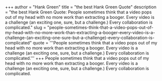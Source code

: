 +++
author = "Hank Green"
title = "the best Hank Green Quote"
description = "the best Hank Green Quote: People sometimes think that a video pops out of my head with no more work than extracting a booger. Every video is a challenge (an exciting one, sure, but a challenge.) Every collaboration is complicated."
slug = "people-sometimes-think-that-a-video-pops-out-of-my-head-with-no-more-work-than-extracting-a-booger-every-video-is-a-challenge-(an-exciting-one-sure-but-a-challenge)-every-collaboration-is-complicated"
quote = '''People sometimes think that a video pops out of my head with no more work than extracting a booger. Every video is a challenge (an exciting one, sure, but a challenge.) Every collaboration is complicated.'''
+++
People sometimes think that a video pops out of my head with no more work than extracting a booger. Every video is a challenge (an exciting one, sure, but a challenge.) Every collaboration is complicated.

